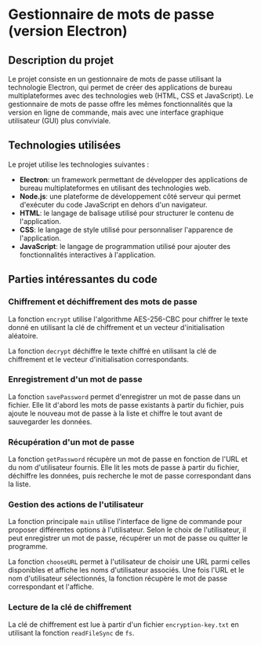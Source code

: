 # Gestionnaire de mots de passe (version Electron)

## Description du projet

Le projet consiste en un gestionnaire de mots de passe utilisant la technologie Electron, qui permet de créer des applications de bureau multiplateformes avec des technologies web (HTML, CSS et JavaScript). Le gestionnaire de mots de passe offre les mêmes fonctionnalités que la version en ligne de commande, mais avec une interface graphique utilisateur (GUI) plus conviviale.

## Technologies utilisées

Le projet utilise les technologies suivantes :

- **Electron**: un framework permettant de développer des applications de bureau multiplateformes en utilisant des technologies web.
- **Node.js**: une plateforme de développement côté serveur qui permet d'exécuter du code JavaScript en dehors d'un navigateur.
- **HTML**: le langage de balisage utilisé pour structurer le contenu de l'application.
- **CSS**: le langage de style utilisé pour personnaliser l'apparence de l'application.
- **JavaScript**: le langage de programmation utilisé pour ajouter des fonctionnalités interactives à l'application.

## Parties intéressantes du code

### Chiffrement et déchiffrement des mots de passe

La fonction `encrypt` utilise l'algorithme AES-256-CBC pour chiffrer le texte donné en utilisant la clé de chiffrement et un vecteur d'initialisation aléatoire.

La fonction `decrypt` déchiffre le texte chiffré en utilisant la clé de chiffrement et le vecteur d'initialisation correspondants.

### Enregistrement d'un mot de passe

La fonction `savePassword` permet d'enregistrer un mot de passe dans un fichier. Elle lit d'abord les mots de passe existants à partir du fichier, puis ajoute le nouveau mot de passe à la liste et chiffre le tout avant de sauvegarder les données.

### Récupération d'un mot de passe

La fonction `getPassword` récupère un mot de passe en fonction de l'URL et du nom d'utilisateur fournis. Elle lit les mots de passe à partir du fichier, déchiffre les données, puis recherche le mot de passe correspondant dans la liste.

### Gestion des actions de l'utilisateur

La fonction principale `main` utilise l'interface de ligne de commande pour proposer différentes options à l'utilisateur. Selon le choix de l'utilisateur, il peut enregistrer un mot de passe, récupérer un mot de passe ou quitter le programme.

La fonction `chooseURL` permet à l'utilisateur de choisir une URL parmi celles disponibles et affiche les noms d'utilisateur associés. Une fois l'URL et le nom d'utilisateur sélectionnés, la fonction récupère le mot de passe correspondant et l'affiche.

### Lecture de la clé de chiffrement

La clé de chiffrement est lue à partir d'un fichier `encryption-key.txt` en utilisant la fonction `readFileSync` de `fs`.

